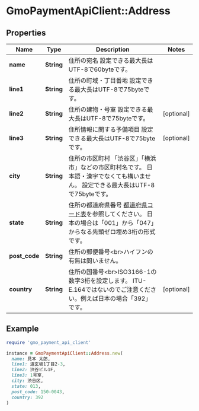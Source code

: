 # GmoPaymentApiClient::Address

## Properties

| Name | Type | Description | Notes |
| ---- | ---- | ----------- | ----- |
| **name** | **String** | 住所の宛名   設定できる最大長はUTF-8で60byteです。  |  |
| **line1** | **String** | 住所の町域・丁目番地   設定できる最大長はUTF-8で75byteです。  |  |
| **line2** | **String** | 住所の建物・号室   設定できる最大長はUTF-8で75byteです。  | [optional] |
| **line3** | **String** | 住所情報に関する予備項目   設定できる最大長はUTF-8で75byteです。  | [optional] |
| **city** | **String** | 住所の市区町村   「渋谷区」「横浜市」などの市区町村名です。   日本語・漢字でなくても構いません。   設定できる最大長はUTF-8で75byteです。  |  |
| **state** | **String** | 住所の都道府県番号   [都道府県コード表](https://nlftp.mlit.go.jp/ksj/gml/codelist/PrefCd.html)を参照してください。   日本の場合は「001」から「047」からなる先頭ゼロ埋め3桁の形式です。  |  |
| **post_code** | **String** | 住所の郵便番号&lt;br&gt;ハイフンの有無は問いません。 |  |
| **country** | **String** | 住所の国番号&lt;br&gt;ISO3166-1の数字3桁を設定します。   ITU-E.164ではないのでご注意ください。例えば日本の場合「392」です。  | [optional] |

## Example

```ruby
require 'gmo_payment_api_client'

instance = GmoPaymentApiClient::Address.new(
  name: 見本 太郎,
  line1: 道玄坂1丁目2-3,
  line2: 渋谷ビル1F,
  line3: 1号室,
  city: 渋谷区,
  state: 013,
  post_code: 150-0043,
  country: 392
)
```

